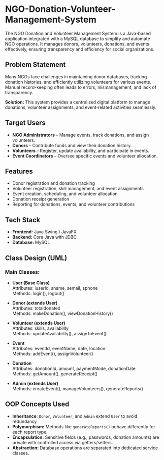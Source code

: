 # NGO-Donation-Volunteer-Management-System
The NGO Donation and Volunteer Management System is a Java-based application integrated with a MySQL database to simplify and automate NGO operations. It manages donors, volunteers, donations, and events effectively, ensuring transparency and efficiency for social organizations.

## Problem Statement
Many NGOs face challenges in maintaining donor databases, tracking donation histories, and efficiently utilizing volunteers for various events. Manual record-keeping often leads to errors, mismanagement, and lack of transparency.  

**Solution:** This system provides a centralized digital platform to manage donations, volunteer assignments, and event-related activities seamlessly.

## Target Users
- **NGO Administrators** – Manage events, track donations, and assign volunteers.
- **Donors** – Contribute funds and view their donation history.
- **Volunteers** – Register, update availability, and participate in events.
- **Event Coordinators** – Oversee specific events and volunteer allocation.

## Features
- Donor registration and donation tracking  
- Volunteer registration, skill management, and event assignments  
- Event creation, scheduling, and volunteer allocation  
- Donation receipt generation
- Reporting for donations, events, and volunteer contributions  

## Tech Stack
- **Frontend:** Java Swing / JavaFX  
- **Backend:** Core Java with JDBC  
- **Database:** MySQL  

## Class Design (UML)
### Main Classes:
- **User (Base Class)**  
  Attributes: iuserId, sname, semail, sphone  
  Methods: login(), logout()  

- **Donor (extends User)**  
  Attributes: totaldonated  
  Methods: makeDonation(), viewDonationHistory()  

- **Volunteer (extends User)**  
  Attributes: skills, availability  
  Methods: updateAvailability(), assignToEvent()  

- **Event**  
  Attributes: eventId, eventName, date, location  
  Methods: addEvent(), assignVolunteer()  

- **Donation**  
  Attributes: donationId, amount, paymentMode, donationDate  
  Methods: getAmount(), generateReceipt()  

- **Admin (extends User)**  
  Methods: createEvent(), manageVolunteers(), generateReports()  


## OOP Concepts Used
- **Inheritance:** `Donor`, `Volunteer`, and `Admin` extend `User` to avoid redundancy.  
- **Polymorphism:** Methods like `generateReports()` behave differently for each report type.  
- **Encapsulation:** Sensitive fields (e.g., passwords, donation amounts) are private with controlled access via getters/setters.  
- **Abstraction:** Database operations are separated into dedicated service classes.

